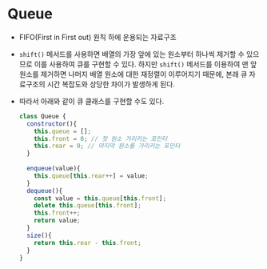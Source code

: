 # Queue

- FIFO(First in First out) 원칙 하에 운용되는 자료구조

- `shift()` 메서드를 사용하면 배열의 가장 앞에 있는 원소부터 하나씩 제거할 수 있으므로 이를 사용하여 큐를 구현할 수 있다. 하지만 `shift()` 메서드를 이용하여 맨 앞 원소를 제거하면 나머지 배열 원소에 대한 재정렬이 이루어지기 때문에, 본래 큐 자료구조의 시간 복잡도와 상당한 차이가 발생하게 된다. 

- 따라서 아래와 같이 큐 클래스를 구현할 수도 있다. 

  ```js
  class Queue {
    constructor(){
      this.queue = [];
      this.front = 0; // 첫 원소 가리키는 포인터
      this.rear = 0; // 마지막 원소를 가리키는 포인터
    }
    
    enqueue(value){
      this.queue[this.rear++] = value;
    }
    dequeue(){
      const value = this.queue[this.front];
      delete this.queue[this.front];
      this.front++;
      return value;
    }
    size(){
      return this.rear - this.front;
    }
  }
  ```

